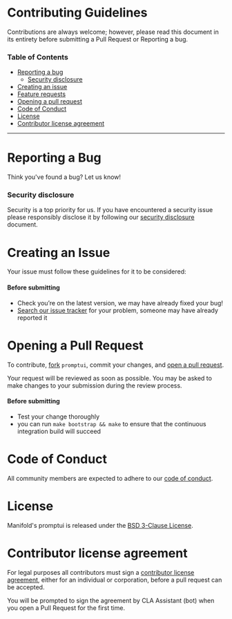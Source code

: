 # Contributing Guidelines

Contributions are always welcome; however, please read this document in its
entirety before submitting a Pull Request or Reporting a bug.

### Table of Contents

- [Reporting a bug](#reporting-a-bug)
  - [Security disclosure](#security-disclosure)
- [Creating an issue](#creating-an-issue)
- [Feature requests](#feature-requests)
- [Opening a pull request](#opening-a-pull-request)
- [Code of Conduct](#code-of-conduct)
- [License](#license)
- [Contributor license agreement](#contributor-license-agreement)

---------------

# Reporting a Bug

Think you've found a bug? Let us know!

### Security disclosure

Security is a top priority for us. If you have encountered a security issue
please responsibly disclose it by following our [security
disclosure](../docs/security.md) document.

# Creating an Issue

Your issue must follow these guidelines for it to be considered:

#### Before submitting

- Check you’re on the latest version, we may have already fixed your bug!
- [Search our issue
  tracker](https://github.com/alinz/promptui/issues/search&type=issues)
  for your problem, someone may have already reported it

# Opening a Pull Request

To contribute, [fork](https://help.github.com/articles/fork-a-repo/)
`promptui`, commit your changes, and [open a pull
request](https://help.github.com/articles/using-pull-requests/).

Your request will be reviewed as soon as possible. You may be asked to make
changes to your submission during the review process.

#### Before submitting

- Test your change thoroughly
- you can run `make bootstrap && make` to ensure that the continuous integration
  build will succeed


# Code of Conduct

All community members are expected to adhere to our [code of
conduct](../CODE_OF_CONDUCT.md).


# License

Manifold's promptui is released under the [BSD 3-Clause
License](../LICENSE.md).


# Contributor license agreement

For legal purposes all contributors must sign a [contributor license
agreement](https://cla-assistant.io/alinz/promptui), either for an
individual or corporation, before a pull request can be accepted.

You will be prompted to sign the agreement by CLA Assistant (bot) when you open
a Pull Request for the first time.
